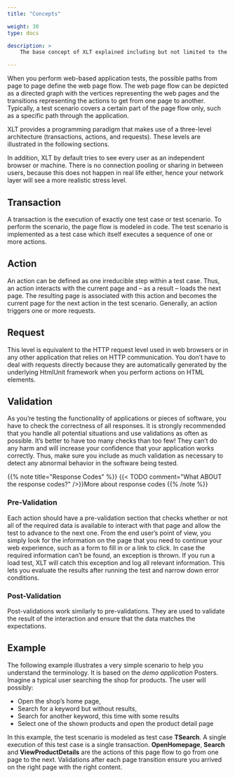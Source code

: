 ```yaml
---
title: "Concepts"

weight: 30
type: docs

description: >
    The base concept of XLT explained including but not limited to the action model

---
```

When you perform web-based application tests, the possible paths from page to page define the web page flow. The web page flow can be depicted as a directed graph with the vertices representing the web pages and the transitions representing the actions to get from one page to another. Typically, a test scenario covers a certain part of the page flow only, such as a specific path through the application.

XLT provides a programming paradigm that makes use of a three-level architecture (transactions, actions, and requests). These levels are illustrated in the following sections.

In addition, XLT by default tries to see every user as an independent browser or machine. There is no connection pooling or sharing in between users, because this does not happen in real life either, hence your network layer will see a more realistic stress level.

## Transaction
A transaction is the execution of exactly one test case or test scenario. To perform the scenario, the page flow is modeled in code. The test scenario is implemented as a test case which itself executes a sequence of one or more actions.

## Action
An action can be defined as one irreducible step within a test case. Thus, an action interacts with the current page and – as a result – loads the next page. The resulting page is associated with this action and becomes the current page for the next action in the test scenario. Generally, an action triggers one or more requests.

## Request
This level is equivalent to the HTTP request level used in web browsers or in any other application that relies on HTTP communication. You don’t have to deal with requests directly because they are automatically generated by the underlying HtmlUnit framework when you perform actions on HTML elements.

## Validation
As you’re testing the functionality of applications or pieces of software, you have to check the correctness of all responses. It is strongly recommended that you handle all potential situations and use validations as often as possible. It’s better to have too many checks than too few! They can’t do any harm and will increase your confidence that your application works correctly. Thus, make sure you include as much validation as necessary to detect any abnormal behavior in the software being tested.

{{% note title="Response Codes" %}}
{{< TODO comment="What ABOUT the response codes?" />}}More about response codes
{{% /note %}}


### Pre-Validation
Each action should have a pre-validation section that checks whether or not all of the required data is available to interact with that page and allow the test to advance to the next one. From the end user’s point of view, you simply look for the information on the page that you need to continue your web experience, such as a form to fill in or a link to click. In case the required information can’t be found, an exception is thrown. If you run a load test, XLT will catch this exception and log all relevant information. This lets you evaluate the results after running the test and narrow down error conditions.

### Post-Validation
Post-validations work similarly to pre-validations. They are used to validate the result of the interaction and ensure that the data matches the expectations.

## Example
The following example illustrates a very simple scenario to help you understand the terminology. It is based on the *demo application* Posters. Imagine a typical user searching the shop for products. The user will possibly:

* Open the shop’s home page,
* Search for a keyword but without results,
* Search for another keyword, this time with some results
* Select one of the shown products and open the product detail page

In this example, the test scenario is modeled as test case **TSearch**. A single execution of this test case is a single transaction. **OpenHomepage**, **Search** and **ViewProductDetails** are the actions of this page flow to go from one page to the next. Validations after each page transition ensure you arrived on the right page with the right content.
